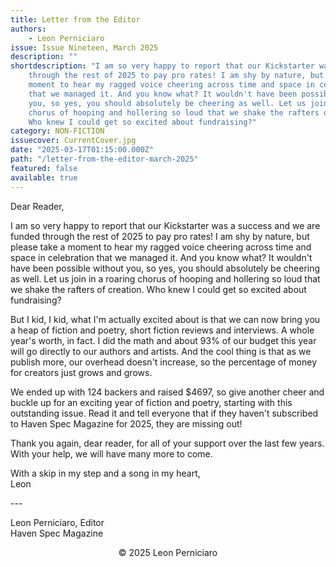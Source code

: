 ```yaml
---
title: Letter from the Editor
authors:
    - Leon Perniciaro
issue: Issue Nineteen, March 2025
description: ""
shortdescription: "I am so very happy to report that our Kickstarter was a success and we are funded
    through the rest of 2025 to pay pro rates! I am shy by nature, but please take a
    moment to hear my ragged voice cheering across time and space in celebration
    that we managed it. And you know what? It wouldn't have been possible without
    you, so yes, you should absolutely be cheering as well. Let us join in a roaring
    chorus of hooping and hollering so loud that we shake the rafters of creation.
    Who knew I could get so excited about fundraising?"
category: NON-FICTION
issuecover: CurrentCover.jpg
date: "2025-03-17T01:15:00.000Z"
path: "/letter-from-the-editor-march-2025"
featured: false
available: true
---
```


Dear Reader,

I am so very happy to report that our Kickstarter was a success and we are funded
through the rest of 2025 to pay pro rates! I am shy by nature, but please take a
moment to hear my ragged voice cheering across time and space in celebration
that we managed it. And you know what? It wouldn't have been possible without
you, so yes, you should absolutely be cheering as well. Let us join in a roaring
chorus of hooping and hollering so loud that we shake the rafters of creation.
Who knew I could get so excited about fundraising?

But I kid, I kid, what I'm actually excited about is that we can now bring you a heap
of fiction and poetry, short fiction reviews and interviews. A whole year's worth, in
fact. I did the math and about 93% of our budget this year will go directly to our
authors and artists. And the cool thing is that as we publish more, our overhead
doesn't increase, so the percentage of money for creators just grows and grows. 

We ended up with 124 backers and raised $4697, so give another cheer and buckle
up for an exciting year of fiction and poetry, starting with this outstanding issue.
Read it and tell everyone that if they haven't subscribed to Haven Spec Magazine
for 2025, they are missing out!

Thank you again, dear reader, for all of your support over the last few years. With
your help, we will have many more to come.

With a skip in my step and a song in my heart,<br />
Leon

\---

Leon Perniciaro, Editor<br />
Haven Spec Magazine

<p style="text-align: center;">© 2025 Leon Perniciaro</p>